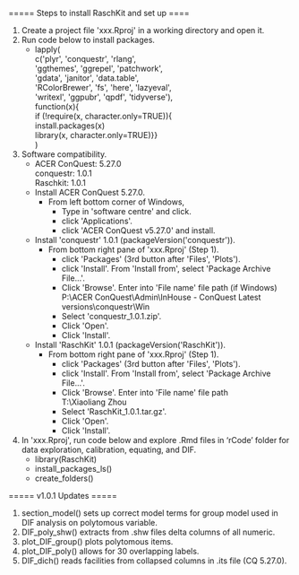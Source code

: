 ===== Steps to install RaschKit and set up ====

1.  Create a project file 'xxx.Rproj' in a working directory and open it.
2.  Run code below to install packages.
    - lapply(\
        c('plyr', 'conquestr', 'rlang',\
          'ggthemes', 'ggrepel', 'patchwork',\
          'gdata', 'janitor', 'data.table',\
          'RColorBrewer', 'fs', 'here', 'lazyeval',\
          'writexl', 'ggpubr', 'qpdf', 'tidyverse'), \
        function(x){\
          if (!require(x, character.only=TRUE)){\
             install.packages(x)\
             library(x, character.only=TRUE)}}\
      )
3.	Software compatibility.
    - ACER ConQuest: 5.27.0\
      conquestr: 1.0.1\
      Raschkit: 1.0.1
    - Install ACER ConQuest 5.27.0.
        - From left bottom corner of Windows, 
            - Type in 'software centre' and click.
            - click 'Applications'.
            - click 'ACER ConQuest v5.27.0' and install.
    - Install 'conquestr' 1.0.1 (packageVersion('conquestr')).
        - From bottom right pane of 'xxx.Rproj' (Step 1).    
            - click 'Packages' (3rd button after 'Files', 'Plots').
            - click 'Install'. From 'Install from', select 'Package Archive File...'.
            - Click 'Browse'. Enter into 'File name' file path (if Windows)\
                P:\ACER ConQuest\Admin\InHouse - ConQuest Latest versions\conquestr\Win
            - Select 'conquestr_1.0.1.zip'. 
            - Click 'Open'. 
            - Click 'Install'.
    - Install 'RaschKit' 1.0.1 (packageVersion('RaschKit')).
        - From bottom right pane of 'xxx.Rproj' (Step 1).    
            - click 'Packages' (3rd button after 'Files', 'Plots').
            - click 'Install'. From 'Install from', select 'Package Archive File...'.
            - Click 'Browse'. Enter into 'File name' file path\
                T:\Xiaoliang Zhou
            - Select 'RaschKit_1.0.1.tar.gz'. 
            - Click 'Open'. 
            - Click 'Install'.
4.  In 'xxx.Rproj', run code below and explore .Rmd files in ‘rCode’ folder for 
    data exploration, calibration, equating, and DIF. 
    - library(RaschKit)
    - install_packages_ls()
    - create_folders()

===== v1.0.1 Updates =====

1. section_model() sets up correct model terms for group model used in DIF analysis on polytomous variable.
2. DIF_poly_shw() extracts from .shw files delta columns of all numeric.
3. plot_DIF_group() plots polytomous items.
4. plot_DIF_poly() allows for 30 overlapping labels.
5. DIF_dich() reads facilities from collapsed columns in .its file (CQ 5.27.0).